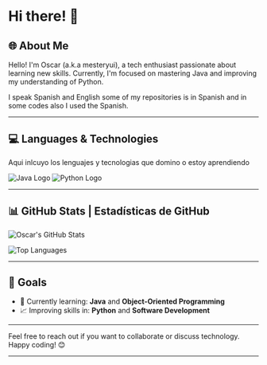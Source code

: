 # Hi there! 👋 

## 🌐 About Me
Hello! I'm Oscar (a.k.a mesteryui), a tech enthusiast passionate about learning new skills. Currently, I'm focused on mastering Java and improving my understanding of Python.

I speak Spanish and English some of my repositories is in Spanish and in some codes also I used the Spanish.

---

## 💻 Languages & Technologies
Aqui inlcuyo los lenguajes y tecnologias que domino o estoy aprendiendo


 ![Java Logo](https://img.shields.io/badge/Java-ED8B00?style=for-the-badge&logo=java&logoColor=white)
 ![Python Logo](https://img.shields.io/badge/Python-3776AB?style=for-the-badge&logo=python&logoColor=white)

---

## 📊 GitHub Stats | Estadísticas de GitHub

![Oscar's GitHub Stats](https://github-readme-stats.vercel.app/api?username=mesteryui&show_icons=true&theme=radical)

<!-- For language stats, you can use: -->
![Top Languages](https://github-readme-stats.vercel.app/api/top-langs/?username=mesteryui&layout=compact&theme=radical)

---

## 🎯 Goals
- 🌱 Currently learning: **Java** and **Object-Oriented Programming**
- 📈 Improving skills in: **Python** and **Software Development**

---

Feel free to reach out if you want to collaborate or discuss technology. Happy coding! 😊

---


<!---
mesteryui/mesteryui is a ✨ special ✨ repository because its `README.md` (this file) appears on your GitHub profile.
You can click the Preview link to take a look at your changes.
--->
